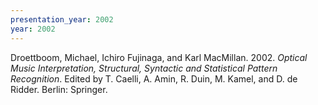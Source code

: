 ```yaml
---
presentation_year: 2002
year: 2002
---
```


Droettboom, Michael, Ichiro Fujinaga, and Karl MacMillan. 2002. <i>Optical Music Interpretation, Structural, Syntactic and Statistical Pattern Recognition</i>. Edited by T. Caelli, A. Amin, R. Duin, M. Kamel, and D. de Ridder. Berlin: Springer.